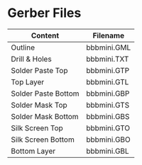# Gerber Files
Content | Filename
---|---
Outline | bbbmini.GML
Drill & Holes | bbbmini.TXT
Solder Paste Top | bbbmini.GTP
Top Layer | bbbmini.GTL
Solder Paste Bottom | bbbmini.GBP
Solder Mask Top | bbbmini.GTS
Solder Mask Bottom | bbbmini.GBS
Silk Screen Top | bbbmini.GTO
Silk Screen Bottom | bbbmini.GBO
Bottom Layer | bbbmini.GBL
